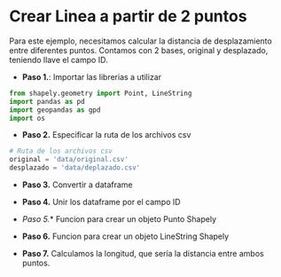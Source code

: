 # Crear Linea a partir de 2 puntos

Para este ejemplo, necesitamos calcular la distancia de desplazamiento entre diferentes puntos. Contamos con 2 bases, original y desplazado, teniendo llave el campo ID.

* **Paso 1.**: Importar las librerias a utilizar

```python
from shapely.geometry import Point, LineString
import pandas as pd
import geopandas as gpd
import os
```

* **Paso 2.** Especificar la ruta de los archivos csv

```python
# Ruta de los archivos csv
original = 'data/original.csv'
desplazado = 'data/deplazado.csv'
```

* **Paso 3.** Convertir a dataframe

* **Paso 4.** Unir los dataframe por el campo ID

* **Paso 5*.** Funcion para crear un objeto Punto Shapely

* **Paso 6.** Funcion para crear un objeto LineString Shapely

* **Paso 7.** Calculamos la longitud, que sería la distancia entre ambos puntos.

